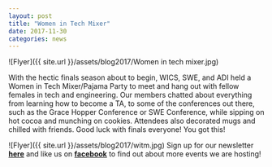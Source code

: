 ```yaml
---
layout: post
title: "Women in Tech Mixer"
date: 2017-11-30
categories: news
---
```


![Flyer]({{ site.url }}/assets/blog2017/Women in tech mixer.jpg)

With the hectic finals season about to begin, WICS, SWE, and ADI held a Women in Tech Mixer/Pajama Party to meet and hang out with fellow females in tech and engineering. Our members chatted about everything from learning how to become a TA, to some of the conferences out there, such as the Grace Hopper Conference or SWE Conference, while sipping on hot cocoa and munching on cookies. Attendees also decorated mugs and chilled with friends. Good luck with finals everyone! You got this!

![Flyer]({{ site.url }}/assets/blog2017/witm.jpg)
Sign up for our newsletter [**here**][mailinglist] and like us on [**facebook**][facebook] to find out about more events we are hosting!


[mailinglist]: http://columbia.us9.list-manage.com/subscribe?u=4c6a1c710f8ab9cce10272368&id=593b5faa43
[facebook]:https://www.facebook.com/CUWICS
